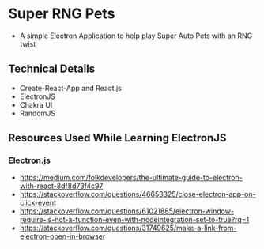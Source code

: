 # Super RNG Pets
* A simple Electron Application to help play Super Auto Pets with an RNG twist

## Technical Details
* Create-React-App and React.js
* ElectronJS
* Chakra UI
* RandomJS

## Resources Used While Learning ElectronJS
### Electron.js
* https://medium.com/folkdevelopers/the-ultimate-guide-to-electron-with-react-8df8d73f4c97
* https://stackoverflow.com/questions/46653325/close-electron-app-on-click-event
* https://stackoverflow.com/questions/61021885/electron-window-require-is-not-a-function-even-with-nodeintegration-set-to-true?rq=1
* https://stackoverflow.com/questions/31749625/make-a-link-from-electron-open-in-browser